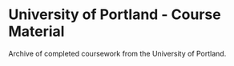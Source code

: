 # University of Portland - Course Material

Archive of completed coursework from the University of Portland.

